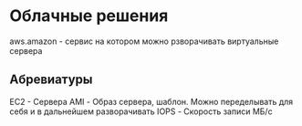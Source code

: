 # Облачные решения

aws.amazon - сервис на котором можно рзворачивать виртуальные сервера

## Абревиатуры

EС2 - Сервера
AMI - Образ сервера, шаблон. Можно переделывать для себя и в дальнейшем разворачивать
IOPS - Скорость записи МБ/с
